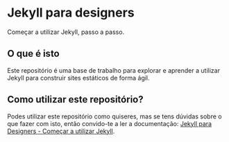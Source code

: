 # Jekyll para designers
Começar a utilizar Jekyll, passo a passo.


## O que é isto
Este repositório é uma base de trabalho para explorar e aprender a utilizar Jekyll para construir sites estáticos de forma ágil. 


## Como utilizar este repositório?
Podes utilizar este repositório como quiseres, mas se tens dúvidas sobre o que fazer com isto, então convido-te a ler a documentação: [Jekyll para Designers - Começar a utilizar Jekyll](https://ateresa.com/jekyll/).
